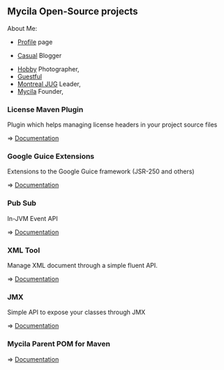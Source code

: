 ## Mycila Open-Source projects ##

About Me:
* <a href="http://mathieu.carbou.me" target="_blank">Profile</a> page</p></div>
* <a href="http://blog.mathieu.carbou.me" target="_blank">Casual</a> Blogger</p></div>
* <a href="http://photo.mathieu.carbou.me" target="_blank">Hobby</a> Photographer,<br>
* <a href="http://guestful.com" target="_blank">Guestful</a>
* <a href="http://montreal-jug.org" target="_blank">Montreal JUG</a> Leader,<br>
* <a href="http://mycila.com" target="_blank">Mycila</a> Founder,<br>

### License Maven Plugin ###

Plugin which helps managing license headers in your project source files

=> [Documentation](http://code.mycila.com/license-maven-plugin)


### Google Guice Extensions ###

Extensions to the Google Guice framework (JSR-250 and others)

=> [Documentation](http://code.mycila.com/guice)


### Pub Sub ###

In-JVM Event API

=> [Documentation](http://code.mycila.com/pubsub)


### XML Tool ###

Manage XML document through a simple fluent API.

=> [Documentation](http://code.mycila.com/xmltool)


### JMX ###

Simple API to expose your classes through JMX

=> [Documentation](http://code.mycila.com/jmx)


### Mycila Parent POM for Maven ###

=> [Documentation](http://code.mycila.com/pom)
